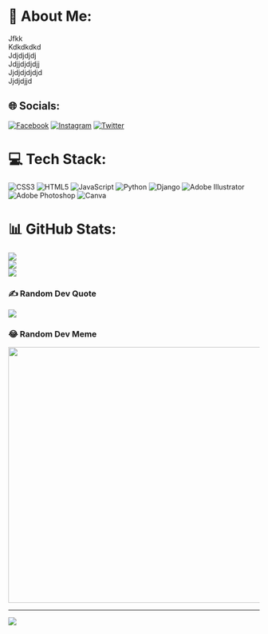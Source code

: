 # 💫 About Me:
Jfkk<br>Kdkdkdkd<br>Jdjdjdjdj<br>Jdjjdjdjdjj<br>Jjdjdjdjdjd<br>Jjdjdjjd


## 🌐 Socials:
[![Facebook](https://img.shields.io/badge/Facebook-%231877F2.svg?logo=Facebook&logoColor=white)](https://facebook.com/Hidhdhdjd) [![Instagram](https://img.shields.io/badge/Instagram-%23E4405F.svg?logo=Instagram&logoColor=white)](https://instagram.com/Ndjdjdjdjd) [![Twitter](https://img.shields.io/badge/Twitter-%231DA1F2.svg?logo=Twitter&logoColor=white)](https://twitter.com/Djdkdkdkfkfkkf) 

# 💻 Tech Stack:
![CSS3](https://img.shields.io/badge/css3-%231572B6.svg?style=for-the-badge&logo=css3&logoColor=white) ![HTML5](https://img.shields.io/badge/html5-%23E34F26.svg?style=for-the-badge&logo=html5&logoColor=white) ![JavaScript](https://img.shields.io/badge/javascript-%23323330.svg?style=for-the-badge&logo=javascript&logoColor=%23F7DF1E) ![Python](https://img.shields.io/badge/python-3670A0?style=for-the-badge&logo=python&logoColor=ffdd54) ![Django](https://img.shields.io/badge/django-%23092E20.svg?style=for-the-badge&logo=django&logoColor=white) ![Adobe Illustrator](https://img.shields.io/badge/adobeillustrator-%23FF9A00.svg?style=for-the-badge&logo=adobeillustrator&logoColor=white) ![Adobe Photoshop](https://img.shields.io/badge/adobephotoshop-%2331A8FF.svg?style=for-the-badge&logo=adobephotoshop&logoColor=white) ![Canva](https://img.shields.io/badge/Canva-%2300C4CC.svg?style=for-the-badge&logo=Canva&logoColor=white)
# 📊 GitHub Stats:
![](https://github-readme-stats.vercel.app/api?username=pydevloper786&theme=dark&hide_border=true&include_all_commits=true&count_private=false)<br/>
![](https://github-readme-streak-stats.herokuapp.com/?user=pydevloper786&theme=dark&hide_border=true)<br/>
![](https://github-readme-stats.vercel.app/api/top-langs/?username=pydevloper786&theme=dark&hide_border=true&include_all_commits=true&count_private=false&layout=compact)

### ✍️ Random Dev Quote
![](https://quotes-github-readme.vercel.app/api?type=vetical&theme=dark)

### 😂 Random Dev Meme
<img src="https://random-memer.herokuapp.com/" width="512px"/>

---
[![](https://visitcount.itsvg.in/api?id=pydevloper786&icon=5&color=1)](https://visitcount.itsvg.in)

<!-- Proudly created with GPRM ( https://gprm.itsvg.in ) -->
